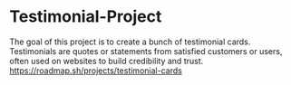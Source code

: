 # Testimonial-Project
The goal of this project is to create a bunch of testimonial cards. Testimonials are quotes or statements from satisfied customers or users, often used on websites to build credibility and trust.
https://roadmap.sh/projects/testimonial-cards 
